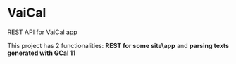 # VaiCal
REST API for VaiCal app

This project has 2 functionalities: 
**REST for some site\app** and **parsing texts generated with [GCal](http://www.krishnadays.com/) 11**
